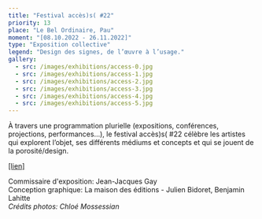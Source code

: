 ```yaml
---
title: "Festival accès)s( #22"
priority: 13
place: "Le Bel Ordinaire, Pau"
moment: "[08.10.2022 - 26.11.2022]"
type: "Exposition collective"
legend: "Design des signes, de l’œuvre à l’usage."
gallery:
  - src: /images/exhibitions/access-0.jpg
  - src: /images/exhibitions/access-1.jpg
  - src: /images/exhibitions/access-2.jpg
  - src: /images/exhibitions/access-3.jpg
  - src: /images/exhibitions/access-4.jpg
  - src: /images/exhibitions/access-5.jpg
---
```


À travers une programmation plurielle (expositions, conférences, projections, performances…), le festival accès)s( #22 célèbre les artistes qui explorent l’objet, ses différents médiums et concepts et qui se jouent de la porosité/design.

[[lien]](https://acces-s.org/agenda/design-des-signes-de-l-oeuvre-a-l-usage)

Commissaire d'exposition: Jean-Jacques Gay\
Conception graphique: La maison des éditions - Julien Bidoret, Benjamin Lahitte\
_Crédits photos: Chloé Mossessian_
